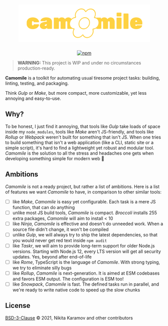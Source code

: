 <h1 align="center">
  <img alt="camomile" title="Camomile" height="120" src="https://raw.githubusercontent.com/camomilejs/brand/main/logotype.png">
</h1>

<p align="center">
  <a href="https://www.npmjs.com/package/camomile"><img alt="npm" src="https://img.shields.io/npm/v/camomile?style=for-the-badge&labelColor=black"></a>
</p>

> **WARNING:** This project is WIP and under no circumstances production-ready.

**Camomile** is a toolkit for automating usual tiresome project tasks:
building, linting, testing, and packaging.

Think _Gulp_ or _Make_, but more compact, more customizable, yet less annoying
and easy-to-use.

## Why?

To be honest, I just find it annoying, that tools like _Gulp_ take loads of
space inside my `node_modules`, tools like _Make_ aren't JS-friendly, and tools
like _Rollup_ or _Webpack_ weren't built for something that isn't JS. When one
tries to build something that isn't a web application (like a CLI, static site
or a simple script), it's hard to find a lightweight yet robust and modular
tool. _Camomile_ is the solution to all the stress and headaches one gets when
developing something simple for modern web 🍵

## Ambitions

_Camomile_ is not a ready project, but rather a list of ambitions. Here is a
list of features we want _Camomile_ to have, in comparison to other similar
tools:

- [ ] like _Make_, _Camomile_ is easy yet configurable. Each task is a mere JS
      function, that can do anything
- [ ] unlike most JS build tools, _Camomile_ is compact. _Broccoli_ installs
      255 extra packages, _Camomile_ will aim to install < 10
- [ ] like _Ninja_, _Camomile_ is effective and doesn't do unneeded work.
      When a source file didn't change, it won't be compiled
- [ ] unlike _Gulp_, we will always try to ship the latest dependencies, so that
      you would never get red text inside `npm audit`
- [ ] like _Taskr_, we will aim to provide long-term support for older Node.js
      versions. Starting with Node.js 12, every LTS version will get all
      security updates. Yes, beyond after end-of-life
- [ ] like _Rome_, TypeScript is the language of _Camomile_. With strong typing,
      we try to eliminate silly bugs
- [ ] like _Rollup_, _Camomile_ is next-generation. It is aimed at ESM codebases
      and favors ESM output. The configuration is ESM too!
- [ ] like _Snowpack_, _Camomile_ is fast. The defined tasks run in parallel,
      and we're ready to write native code to speed up the slow chunks

## License

[BSD-3-Clause](https://spdx.org/licenses/BSD-3-Clause.html) © 2021, Nikita Karamov and other contributors
